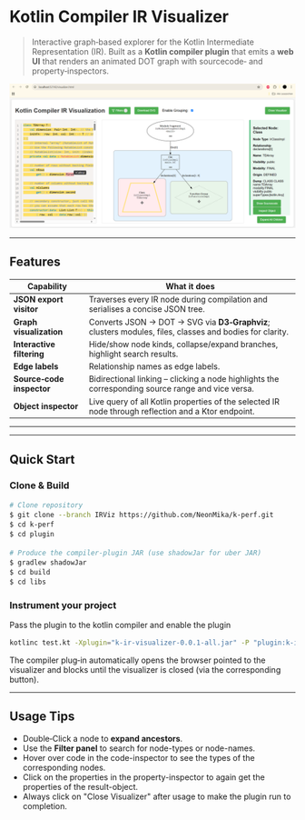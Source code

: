 # Kotlin Compiler IR Visualizer

> Interactive graph‑based explorer for the Kotlin Intermediate Representation (IR).
> Built as a **Kotlin compiler plugin** that emits a **web UI** that renders an animated DOT graph with sourcecode‑ and property‑inspectors.

![screenshot](images/img1.png)

---

## Features

| Capability                | What it does                                                                                            |
|---------------------------|---------------------------------------------------------------------------------------------------------|
| **JSON export visitor**   | Traverses every IR node during compilation and serialises a concise JSON tree.                          |
| **Graph visualization**   | Converts JSON → DOT → SVG via **D3‑Graphviz**; clusters modules, files, classes and bodies for clarity. |
| **Interactive filtering** | Hide/show node kinds, collapse/expand branches, highlight search results.                               |
| **Edge labels**           | Relationship names as edge labels.                                                                      |
| **Source‑code inspector** | Bidirectional linking – clicking a node highlights the corresponding source range and vice versa.       |
| **Object inspector**      | Live query of all Kotlin properties of the selected IR node through reflection and a Ktor endpoint.     |

---

---

## Quick Start

### Clone & Build

```bash
# Clone repository
$ git clone --branch IRViz https://github.com/NeonMika/k-perf.git
$ cd k-perf
$ cd plugin

# Produce the compiler‑plugin JAR (use shadowJar for uber JAR)
$ gradlew shadowJar
$ cd build
$ cd libs
```

### Instrument your project

Pass the plugin to the kotlin compiler and enable the plugin

```bash
kotlinc test.kt -Xplugin="k-ir-visualizer-0.0.1-all.jar" -P "plugin:k-ir-visualizer-compiler-plugin:enabled=true"
```

The compiler plug‑in automatically opens the browser pointed to the visualizer and blocks until the visualizer is closed (via the corresponding button).

---

## Usage Tips

* Double‑Click a node to **expand ancestors**.
* Use the **Filter panel** to search for node-types or node-names.
* Hover over code in the code-inspector to see the types of the corresponding nodes.
* Click on the properties in the property-inspector to again get the properties of the result-object.
* Always click on "Close Visualizer" after usage to make the plugin run to completion.

